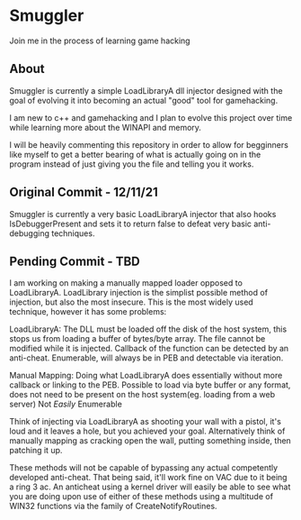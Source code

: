 # Smuggler
Join me in the process of learning game hacking


## About
Smuggler is currently a simple LoadLibraryA dll injector designed with the goal of evolving it into becoming an actual "good" tool for gamehacking.

I am new to c++ and gamehacking and I plan to evolve this project over time while learning more about the WINAPI and memory.

I will be heavily commenting this repository in order to allow for begginners like myself to get a better bearing of what is actually going on in the program instead of just giving you the file and telling you it works.


## Original Commit - 12/11/21
Smuggler is currently a very basic LoadLibraryA injector that also hooks IsDebuggerPresent and sets it to return false to defeat very basic anti-debugging techniques.

## Pending Commit - TBD
I am working on making a manually mapped loader opposed to LoadLibraryA. LoadLibrary injection is the simplist possible method of injection, but also the most insecure. This is the most widely used technique, however it has some problems:

LoadLibraryA:
The DLL must be loaded off the disk of the host system, this stops us from loading a buffer of bytes/byte array.
The file cannot be modified while it is injected.
Callback of the function can be detected by an anti-cheat.
Enumerable, will always be in PEB and detectable via iteration.

Manual Mapping:
Doing what LoadLibraryA does essentially without more callback or linking to the PEB.
Possible to load via byte buffer or any format, does not need to be present on the host system(eg. loading from a web server)
Not *Easily* Enumerable

Think of injecting via LoadLibraryA as shooting your wall with a pistol, it's loud and it leaves a hole, but you achieved your goal. Alternatively think of manually mapping as cracking open the wall, putting something inside, then patching it up.

These methods will not be capable of bypassing any actual competently developed anti-cheat. That being said, it'll work fine on VAC due to it being a ring 3 ac. An anticheat using a kernel driver will easily be able to see what you are doing upon use of either of these methods using a multitude of WIN32 functions via the family of CreateNotifyRoutines.

